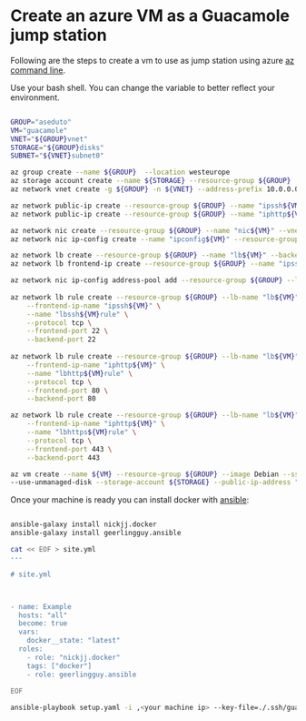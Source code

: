 # Create an azure VM as a Guacamole jump station

Following are the steps to create a vm to use as jump station using azure [az command line](https://docs.microsoft.com/en-us/cli/azure/install-azure-cli?view=azure-cli-latest).

Use your bash shell. You can change the variable to better reflect your environment.

```bash

GROUP="aseduto"
VM="guacamole"
VNET="${GROUP}vnet"
STORAGE="${GROUP}disks"
SUBNET="${VNET}subnet0"

az group create --name ${GROUP}  --location westeurope
az storage account create --name ${STORAGE} --resource-group ${GROUP}
az network vnet create -g ${GROUP} -n ${VNET} --address-prefix 10.0.0.0/16 --subnet-name ${SUBNET} --subnet-prefix 10.0.0.0/24

az network public-ip create --resource-group ${GROUP} --name "ipssh${VM}"
az network public-ip create --resource-group ${GROUP} --name "iphttp${VM}"

az network nic create --resource-group ${GROUP} --name "nic${VM}" --vnet-name ${VNET} --subnet ${SUBNET}
az network nic ip-config create --name "ipconfig${VM}" --resource-group ${GROUP}  --nic-name "nic${VM}" --vnet-name ${VNET} --subnet ${SUBNET}

az network lb create --resource-group ${GROUP} --name "lb${VM}" --backend-pool-name "pool${VM}" --public-ip-address "iphttp${VM}"
az network lb frontend-ip create --resource-group ${GROUP} --name "ipssh${VM}" --lb-name "lb${VM}" --public-ip-address "ipssh${VM}"

az network nic ip-config address-pool add --resource-group ${GROUP} --lb-name "lb${VM}" --nic-name "nic${VM}" --address-pool "pool${VM}" --ip-config-name "ipconfig${VM}" 
 
az network lb rule create --resource-group ${GROUP} --lb-name "lb${VM}" \
	--frontend-ip-name "ipssh${VM}" \
    --name "lbssh${VM}rule" \
    --protocol tcp \
    --frontend-port 22 \
    --backend-port 22 
	
az network lb rule create --resource-group ${GROUP} --lb-name "lb${VM}" \
	--frontend-ip-name "iphttp${VM}" \
    --name "lbhttp${VM}rule" \
    --protocol tcp \
    --frontend-port 80 \
    --backend-port 80

az network lb rule create --resource-group ${GROUP} --lb-name "lb${VM}" \
    --frontend-ip-name "iphttp${VM}" \
    --name "lbhttps${VM}rule" \
    --protocol tcp \
    --frontend-port 443 \
    --backend-port 443 	

az vm create --name ${VM} --resource-group ${GROUP} --image Debian --ssh-key-value @.ssh/guacamole.pub --admin-username guacamole \
--use-unmanaged-disk --storage-account ${STORAGE} --public-ip-address "" --nics "nic${VM}" --size Standard_B1LS

```

Once your machine is ready you can install docker with [ansible](https://docs.ansible.com/ansible/latest/installation_guide/intro_installation.html#installing-the-control-machine):

```bash

ansible-galaxy install nickjj.docker
ansible-galaxy install geerlingguy.ansible

cat << EOF > site.yml
---

# site.yml



- name: Example
  hosts: "all"
  become: true
  vars:
    docker__state: "latest"
  roles:
    - role: "nickjj.docker"
    tags: ["docker"]
    - role: geerlingguy.ansible
                                
EOF

ansible-playbook setup.yaml -i ,<your machine ip> --key-file=./.ssh/guacamole


```